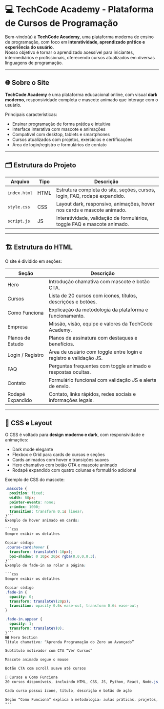 # 💻 TechCode Academy - Plataforma de Cursos de Programação

Bem-vindo(a) à **TechCode Academy**, uma plataforma moderna de ensino de programação, com foco em **interatividade, aprendizado prático e experiência do usuário**.  
Nosso objetivo é tornar o aprendizado acessível para iniciantes, intermediários e profissionais, oferecendo cursos atualizados em diversas linguagens de programação.

---

## 🌐 Sobre o Site

**TechCode Academy** é uma plataforma educacional online, com visual **dark moderno**, responsividade completa e mascote animado que interage com o usuário.  

Principais características:

- Ensinar programação de forma prática e intuitiva  
- Interface interativa com mascote e animações  
- Compatível com desktop, tablets e smartphones  
- Cursos atualizados com projetos, exercícios e certificações  
- Área de login/registro e formulários de contato  

---

## 🗂 Estrutura do Projeto

| Arquivo         | Tipo        | Descrição                                                                 |
|-----------------|------------|---------------------------------------------------------------------------|
| `index.html`    | HTML       | Estrutura completa do site, seções, cursos, login, FAQ, rodapé expandido. |
| `style.css`     | CSS        | Layout dark, responsivo, animações, hover nos cards e mascote animado.    |
| `script.js`     | JS         | Interatividade, validação de formulários, toggle FAQ e mascote animado.  |

---

## 🏗️ Estrutura do HTML

O site é dividido em seções:

| Seção                     | Descrição                                                                 |
|----------------------------|---------------------------------------------------------------------------|
| Hero                       | Introdução chamativa com mascote e botão CTA.                             |
| Cursos                     | Lista de 20 cursos com ícones, títulos, descrições e botões.             |
| Como Funciona              | Explicação da metodologia da plataforma e funcionamento.                 |
| Empresa                    | Missão, visão, equipe e valores da TechCode Academy.                     |
| Planos de Estudo           | Planos de assinatura com destaques e benefícios.                          |
| Login / Registro           | Área de usuário com toggle entre login e registro e validação JS.         |
| FAQ                        | Perguntas frequentes com toggle animado e respostas ocultas.              |
| Contato                    | Formulário funcional com validação JS e alerta de envio.                  |
| Rodapé Expandido           | Contato, links rápidos, redes sociais e informações legais.               |

---

## 🎨 CSS e Layout

O CSS é voltado para **design moderno e dark**, com responsividade e animações:

- Dark mode elegante  
- Flexbox e Grid para cards de cursos e seções  
- Cards animados com hover e transições suaves  
- Hero chamativo com botão CTA e mascote animado  
- Rodapé expandido com quatro colunas e formulário adicional  

Exemplo de CSS do mascote:

```css
.mascote {
  position: fixed;
  width: 60px;
  pointer-events: none;
  z-index: 1000;
  transition: transform 0.1s linear;
}```
Exemplo de hover animado em cards:

```css
Sempre exibir os detalhes

Copiar código
.course-card:hover {
  transform: translateY(-10px);
  box-shadow: 0 10px 20px rgba(0,0,0,0.3);
}```
Exemplo de fade-in ao rolar a página:

```css
Sempre exibir os detalhes

Copiar código
.fade-in {
  opacity: 0;
  transform: translateY(20px);
  transition: opacity 0.6s ease-out, transform 0.6s ease-out;
}

.fade-in.appear {
  opacity: 1;
  transform: translateY(0);
}```
🖼️ Hero Section
Título chamativo: “Aprenda Programação do Zero ao Avançado”

Subtítulo motivador com CTA “Ver Cursos”

Mascote animado segue o mouse

Botão CTA com scroll suave até cursos

🏫 Cursos e Como Funciona
20 cursos disponíveis, incluindo HTML, CSS, JS, Python, React, Node.js, Java, PHP, C++, TypeScript e mais

Cada curso possui ícone, título, descrição e botão de ação

Seção “Como Funciona” explica a metodologia: aulas práticas, projetos, mentorias e certificação
"""